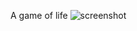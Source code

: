 A game of life
![screenshot](https://github.com/jamesrobertcarthew/GameOfLifeLOVE/blob/master/screenshot.png)
